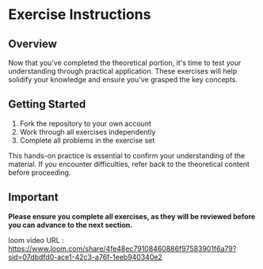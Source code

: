 # Exercise Instructions

## Overview
Now that you've completed the theoretical portion, it's time to test your understanding through practical application. These exercises will help solidify your knowledge and ensure you've grasped the key concepts.

## Getting Started

1. Fork the repository to your own account
2. Work through all exercises independently
3. Complete all problems in the exercise set

This hands-on practice is essential to confirm your understanding of the material. If you encounter difficulties, refer back to the theoretical content before proceeding.

## Important
**Please ensure you complete all exercises, as they will be reviewed before you can advance to the next section.**


loom video URL : https://www.loom.com/share/4fe48ec79108460886f97583901f6a79?sid=07dbdfd0-ace1-42c3-a76f-1eeb940340e2
